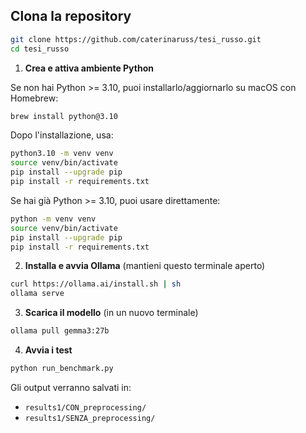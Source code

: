 ## Clona la repository

```bash
git clone https://github.com/caterinaruss/tesi_russo.git
cd tesi_russo
```

1. **Crea e attiva ambiente Python**

Se non hai Python >= 3.10, puoi installarlo/aggiornarlo su macOS con Homebrew:
```bash
brew install python@3.10
```
Dopo l'installazione, usa:
```bash
python3.10 -m venv venv
source venv/bin/activate
pip install --upgrade pip
pip install -r requirements.txt
```

Se hai già Python >= 3.10, puoi usare direttamente:
```bash
python -m venv venv
source venv/bin/activate
pip install --upgrade pip
pip install -r requirements.txt
```

2. **Installa e avvia Ollama** (mantieni questo terminale aperto)
```bash
curl https://ollama.ai/install.sh | sh
ollama serve
```

3. **Scarica il modello** (in un nuovo terminale)
```bash
ollama pull gemma3:27b
```

4. **Avvia i test**
```bash
python run_benchmark.py
```

Gli output verranno salvati in:
- `results1/CON_preprocessing/`
- `results1/SENZA_preprocessing/`
